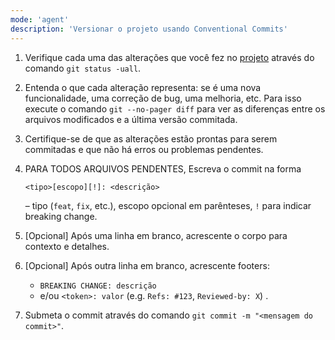 ```yaml
---
mode: 'agent'
description: 'Versionar o projeto usando Conventional Commits'
---
```


1. Verifique cada uma das alterações que você fez no [projeto](./) através do comando `git status -uall`.
2. Entenda o que cada alteração representa: se é uma nova funcionalidade, uma correção de bug, uma melhoria, etc. Para isso execute o comando `git --no-pager diff` para ver as diferenças entre os arquivos modificados e a última versão commitada.
3. Certifique-se de que as alterações estão prontas para serem commitadas e que não há erros ou problemas pendentes.
4. PARA TODOS ARQUIVOS PENDENTES, Escreva o commit na forma

   ```
   <tipo>[escopo][!]: <descrição>
   ```

   – tipo (`feat`, `fix`, etc.), escopo opcional em parênteses, `!` para indicar breaking change.
5. [Opcional] Após uma linha em branco, acrescente o corpo para contexto e detalhes.
6. [Opcional] Após outra linha em branco, acrescente footers:

   * `BREAKING CHANGE: descrição`
   * e/ou `<token>: valor` (e.g. `Refs: #123`, `Reviewed-by: X`) .
7. Submeta o commit através do comando `git commit -m "<mensagem do commit>"`.
